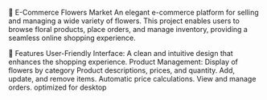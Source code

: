 🌸 E-Commerce Flowers Market
An elegant e-commerce platform for selling and managing a wide variety of flowers. This project enables users to browse floral products, place orders, and manage inventory, providing a seamless online shopping experience.

🚀 Features
User-Friendly Interface: A clean and intuitive design that enhances the shopping experience.
Product Management:
Display of flowers by category
Product descriptions, prices, and quantity.
Add, update, and remove items.
Automatic price calculations.
View and manage orders.
optimized for desktop
